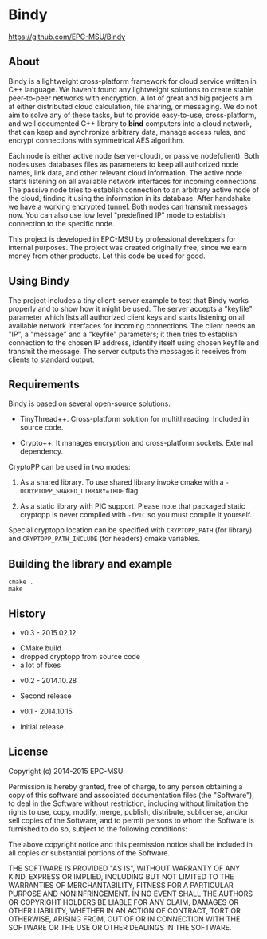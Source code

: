 Bindy
=====

https://github.com/EPC-MSU/Bindy

About
-----

Bindy is a lightweight cross-platform framework for cloud service written in C++ language. We haven't found any lightweight solutions to create stable peer-to-peer networks with encryption. A lot of great and big projects aim at either distributed cloud calculation, file sharing, or messaging. We do not aim to solve any of these tasks, but to provide easy-to-use, cross-platform, and well documented C++ library to **bind** computers into a cloud network, that can keep and synchronize arbitrary data, manage access rules, and encrypt connections with symmetrical AES algorithm.

Each node is either active node (server-cloud), or passive node(client). Both nodes uses databases files as parameters to keep all authorized node names, link data, and other relevant cloud information. The active node starts listening on all available network interfaces for incoming connections. The passive node tries to establish connection to an arbitrary active node of the cloud, finding it using the information in its database. After handshake we have a working encrypted tunnel. Both nodes can transmit messages now.
You can also use low level "predefined IP" mode to establish connection to the specific node.

This project is developed in EPC-MSU by professional developers for internal purposes. The project was created originally free, since we earn money from other products. Let this code be used for good.

Using Bindy
-----------
The project includes a tiny client-server example to test that Bindy works properly and to show how it might be used. The server accepts a "keyfile" parameter which lists all authorized client keys and starts listening on all available network interfaces for incoming connections. The client needs an "IP", a "message" and a "keyfile" parameters; it then tries to establish connection to the chosen IP address, identify itself using chosen keyfile and transmit the message. The server outputs the messages it receives from clients to standard output.

Requirements
------------

Bindy is based on several open-source solutions.

* TinyThread++. Cross-platform solution for multithreading. Included in source code.

* Crypto++. It manages encryption and cross-platform sockets. External dependency.

CryptoPP can be used in two modes:

1. As a shared library. To use shared library invoke cmake with a `-DCRYPTOPP_SHARED_LIBRARY=TRUE` flag

2. As a static library with PIC support. Please note that packaged static cryptopp is never compiled with `-fPIC` so you must compile it yourself.

Special cryptopp location can be specified with `CRYPTOPP_PATH` (for library) and `CRYPTOPP_PATH_INCLUDE` (for headers) cmake variables.

Building the library and example
--------------------------------

    cmake .
    make

History
-------

* v0.3 - 2015.02.12
 - CMake build
 - dropped cryptopp from source code
 - a lot of fixes

* v0.2 - 2014.10.28
 - Second release

* v0.1 - 2014.10.15
 - Initial release.


License
-------

Copyright (c) 2014-2015 EPC-MSU

Permission is hereby granted, free of charge, to any person obtaining a copy
of this software and associated documentation files (the "Software"), to deal
in the Software without restriction, including without limitation the rights
to use, copy, modify, merge, publish, distribute, sublicense, and/or sell
copies of the Software, and to permit persons to whom the Software is
furnished to do so, subject to the following conditions:

The above copyright notice and this permission notice shall be included in
all copies or substantial portions of the Software.

THE SOFTWARE IS PROVIDED "AS IS", WITHOUT WARRANTY OF ANY KIND, EXPRESS OR
IMPLIED, INCLUDING BUT NOT LIMITED TO THE WARRANTIES OF MERCHANTABILITY,
FITNESS FOR A PARTICULAR PURPOSE AND NONINFRINGEMENT. IN NO EVENT SHALL THE
AUTHORS OR COPYRIGHT HOLDERS BE LIABLE FOR ANY CLAIM, DAMAGES OR OTHER
LIABILITY, WHETHER IN AN ACTION OF CONTRACT, TORT OR OTHERWISE, ARISING FROM,
OUT OF OR IN CONNECTION WITH THE SOFTWARE OR THE USE OR OTHER DEALINGS IN
THE SOFTWARE.
